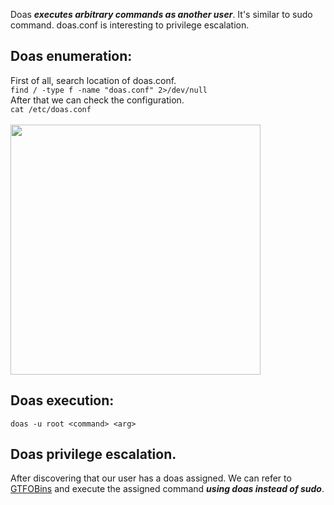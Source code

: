 Doas ***executes arbitrary commands as another user***. It's similar to sudo command. doas.conf is interesting to privilege escalation.

## Doas enumeration: 
First of all, search location of doas.conf.<br />
`find / -type f -name "doas.conf" 2>/dev/null`<br />
After that we can check the configuration.<br />
`cat /etc/doas.conf` <br /><br />
<img src="https://github.com/alejandro-pentest/Privilege-Escalation-Cheat-sheet/assets/161533623/c94fa90a-9009-48c9-b15b-ca0aa4111677" width="400"><br />

## Doas execution: 
`doas -u root <command> <arg>`

## Doas privilege escalation.
After discovering that our user has a doas assigned. We can refer to [GTFOBins](https://gtfobins.github.io/) and execute the assigned command ***using doas instead of sudo***.
